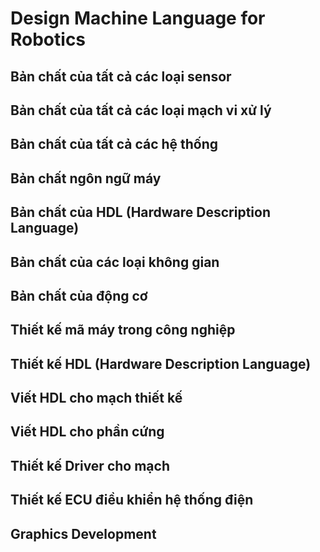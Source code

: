 # Design Machine Language for Robotics
## Bản chất của tất cả các loại sensor
## Bản chất của tất cả các loại mạch vi xử lý
## Bản chất của tất cả các hệ thống
## Bản chất ngôn ngữ máy
## Bản chất của HDL (Hardware Description Language)
## Bản chất của các loại không gian
## Bản chất của động cơ
## Thiết kế mã máy trong công nghiệp
## Thiết kế HDL (Hardware Description Language)
## Viết HDL cho mạch thiết kế
## Viết HDL cho phần cứng
## Thiết kế Driver cho mạch
## Thiết kế ECU điều khiển hệ thống điện
## Graphics Development
